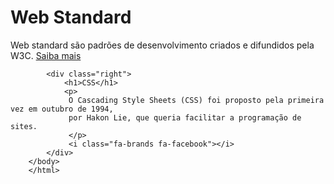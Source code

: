 <!DOCTYPE html>
<head>
    <link rel="stylesheet" type="text/css" href="style.css">
    <script src="https://kit.fontawesome.com/c227521065.js" crossorigin="anonymous"></script>
        </head>
        <body>
            <div class="left">
                <h1>Web Standard</h1>
                <p>
                    Web standard são padrões de desenvolvimento criados e difundidos pela W3C.
                   <a href="https://www.w3.org/standards/">Saiba mais</a>
               </p>
          </div>
            
            <div class="right">
                <h1>CSS</h1>
                <p>
                 O Cascading Style Sheets (CSS) foi proposto pela primeira vez em outubro de 1994,
                 por Hakon Lie, que queria facilitar a programação de sites.
                 </p>
                 <i class="fa-brands fa-facebook"></i>
            </div>
        </body>
        </html>
